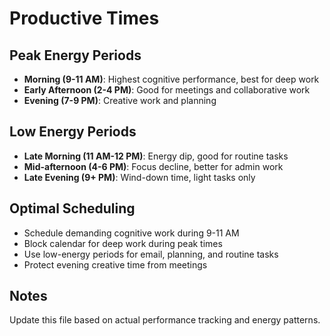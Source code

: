 # Productive Times

## Peak Energy Periods
- **Morning (9-11 AM)**: Highest cognitive performance, best for deep work
- **Early Afternoon (2-4 PM)**: Good for meetings and collaborative work
- **Evening (7-9 PM)**: Creative work and planning

## Low Energy Periods
- **Late Morning (11 AM-12 PM)**: Energy dip, good for routine tasks
- **Mid-afternoon (4-6 PM)**: Focus decline, better for admin work
- **Late Evening (9+ PM)**: Wind-down time, light tasks only

## Optimal Scheduling
- Schedule demanding cognitive work during 9-11 AM
- Block calendar for deep work during peak times
- Use low-energy periods for email, planning, and routine tasks
- Protect evening creative time from meetings

## Notes
Update this file based on actual performance tracking and energy patterns.